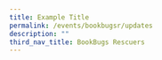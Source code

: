 ```yaml
---
title: Example Title
permalink: /events/bookbugsr/updates
description: ""
third_nav_title: BookBugs Rescuers
---
```

